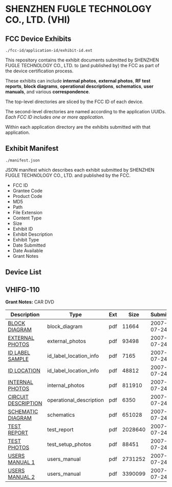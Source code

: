 # SHENZHEN FUGLE TECHNOLOGY CO., LTD. (VHI)
## FCC Device Exhibits

```
./fcc-id/application-id/exhibit-id.ext
```

This repository contains the exhibit documents submitted by SHENZHEN FUGLE TECHNOLOGY CO., LTD. to (and published by) the FCC as part of the device certification process.

These exhibits can include **internal photos**, **external photos**, **RF test reports**, **block diagrams**, **operational descriptions**, **schematics**, **user manuals**, and various **correspondence**.

The top-level directories are sliced by the FCC ID of each device.

The second-level directories are named according to the application UUIDs. *Each FCC ID includes one or more application.*

Within each application directory are the exhibits submitted with that application. 

## Exhibit Manifest

```
./manifest.json
```

JSON manifest which describes each exhibit submitted by SHENZHEN FUGLE TECHNOLOGY CO., LTD. and published by the FCC.

- FCC ID
- Grantee Code
- Product Code
- MD5
- Path
- File Extension
- Content Type
- Size
- Exhibit ID
- Exhibit Description
- Exhibit Type
- Date Submitted
- Date Available
- Grant Notes

## Device List
## VHIFG-110
**Grant Notes:** CAR DVD

| Description | Type | Ext | Size | Submitted | Available |
| ----------- | ---- | --- | ---- | --------- | --------- |
| [BLOCK DIAGRAM](VHIFG-110/030ef04dc96fbc6c5c35bea08355fc0e/820344.pdf) | block_diagram | pdf | 11664 | 2007-07-24 | 2007-07-24 |
| [EXTERNAL PHOTOS](VHIFG-110/030ef04dc96fbc6c5c35bea08355fc0e/820346.pdf) | external_photos | pdf | 93498 | 2007-07-24 | 2007-07-24 |
| [ID LABEL SAMPLE](VHIFG-110/030ef04dc96fbc6c5c35bea08355fc0e/820347.pdf) | id_label_location_info | pdf | 7165 | 2007-07-24 | 2007-07-24 |
| [ID LOCATION](VHIFG-110/030ef04dc96fbc6c5c35bea08355fc0e/820348.pdf) | id_label_location_info | pdf | 48812 | 2007-07-24 | 2007-07-24 |
| [INTERNAL PHOTOS](VHIFG-110/030ef04dc96fbc6c5c35bea08355fc0e/820349.pdf) | internal_photos | pdf | 811910 | 2007-07-24 | 2007-07-24 |
| [CIRCUIT DESCRIPTION](VHIFG-110/030ef04dc96fbc6c5c35bea08355fc0e/820345.pdf) | operational_description | pdf | 6350 | 2007-07-24 | 2007-07-24 |
| [SCHEMATIC DIAGRAM](VHIFG-110/030ef04dc96fbc6c5c35bea08355fc0e/820350.pdf) | schematics | pdf | 651028 | 2007-07-24 | 2007-07-24 |
| [TEST REPORT](VHIFG-110/030ef04dc96fbc6c5c35bea08355fc0e/820343.pdf) | test_report | pdf | 2028640 | 2007-07-24 | 2007-07-24 |
| [TEST PHOTOS](VHIFG-110/030ef04dc96fbc6c5c35bea08355fc0e/820351.pdf) | test_setup_photos | pdf | 88451 | 2007-07-24 | 2007-07-24 |
| [USERS MANUAL 1](VHIFG-110/030ef04dc96fbc6c5c35bea08355fc0e/820352.pdf) | users_manual | pdf | 2731252 | 2007-07-24 | 2007-07-24 |
| [USERS MANUAL 2](VHIFG-110/030ef04dc96fbc6c5c35bea08355fc0e/820353.pdf) | users_manual | pdf | 3390099 | 2007-07-24 | 2007-07-24 |
